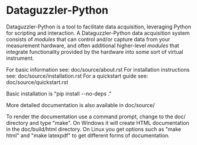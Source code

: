 Dataguzzler-Python
==================

Dataguzzler-Python is a tool to facilitate data acquisition,
leveraging Python for scripting and interaction.
A Dataguzzler-Python data acquisition system consists of *modules* that
can control and/or capture data from your measurement hardware, and
often additional higher-level *modules* that integrate functionality
provided by the hardware into some sort of virtual instrument.

For basic information see: doc/source/about.rst
For installation instructions see: doc/source/installation.rst
For a quickstart guide see: doc/source/quickstart.rst

Basic installation is "pip install --no-deps ."

More detailed documentation is also available in doc/source/

To render the documentation use a command prompt, change to the
doc/ directory and type "make". On Windows it will create HTML
documentation in the doc/build/html directory. On Linux you get options
such as "make html" and "make latexpdf" to get different forms
of documentation. 
